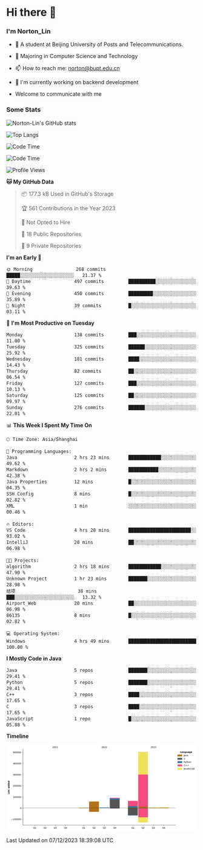 
# Hi there 👋

### I'm Norton_Lin
- 🏫 A student at Beijing University of Posts and Telecommunications.
- 🌱 Majoring in Computer Science and Technology
- 📫 How to reach me: norton@bupt.edu.cn
- 🌱 I'm currently working on backend development

- Welcome to communicate with me

### Some Stats
![Norton-Lin's GitHub stats](https://github-readme-stats.vercel.app/api?username=Norton-Lin&count_private=true&show_icons=true&theme=radical)

![Top Langs](https://github-readme-stats.vercel.app/api/top-langs/?username=Norton-Lin&langs_count=10&layout=compact)

![Code Time](https://github-readme-stats.vercel.app/api/wakatime?username=Norton_Lin)

<!--START_SECTION:waka-->
![Code Time](http://img.shields.io/badge/Code%20Time-437%20hrs%2034%20mins-blue)

![Profile Views](http://img.shields.io/badge/Profile%20Views-0-blue)

**🐱 My GitHub Data** 

> 📦 177.3 kB Used in GitHub's Storage 
 > 
> 🏆 561 Contributions in the Year 2023
 > 
> 🚫 Not Opted to Hire
 > 
> 📜 18 Public Repositories 
 > 
> 🔑 9 Private Repositories 
 > 
**I'm an Early 🐤** 

```text
🌞 Morning                268 commits         █████░░░░░░░░░░░░░░░░░░░░   21.37 % 
🌆 Daytime                497 commits         ██████████░░░░░░░░░░░░░░░   39.63 % 
🌃 Evening                450 commits         █████████░░░░░░░░░░░░░░░░   35.89 % 
🌙 Night                  39 commits          █░░░░░░░░░░░░░░░░░░░░░░░░   03.11 % 
```
📅 **I'm Most Productive on Tuesday** 

```text
Monday                   138 commits         ███░░░░░░░░░░░░░░░░░░░░░░   11.00 % 
Tuesday                  325 commits         ██████░░░░░░░░░░░░░░░░░░░   25.92 % 
Wednesday                181 commits         ████░░░░░░░░░░░░░░░░░░░░░   14.43 % 
Thursday                 82 commits          ██░░░░░░░░░░░░░░░░░░░░░░░   06.54 % 
Friday                   127 commits         ███░░░░░░░░░░░░░░░░░░░░░░   10.13 % 
Saturday                 125 commits         ██░░░░░░░░░░░░░░░░░░░░░░░   09.97 % 
Sunday                   276 commits         ██████░░░░░░░░░░░░░░░░░░░   22.01 % 
```


📊 **This Week I Spent My Time On** 

```text
🕑︎ Time Zone: Asia/Shanghai

💬 Programming Languages: 
Java                     2 hrs 23 mins       ████████████░░░░░░░░░░░░░   49.62 % 
Markdown                 2 hrs 2 mins        ███████████░░░░░░░░░░░░░░   42.38 % 
Java Properties          12 mins             █░░░░░░░░░░░░░░░░░░░░░░░░   04.35 % 
SSH Config               8 mins              █░░░░░░░░░░░░░░░░░░░░░░░░   02.82 % 
XML                      1 min               ░░░░░░░░░░░░░░░░░░░░░░░░░   00.46 % 

🔥 Editors: 
VS Code                  4 hrs 28 mins       ███████████████████████░░   93.02 % 
IntelliJ                 20 mins             ██░░░░░░░░░░░░░░░░░░░░░░░   06.98 % 

🐱‍💻 Projects: 
algorithm                2 hrs 18 mins       ████████████░░░░░░░░░░░░░   47.90 % 
Unknown Project          1 hr 23 mins        ███████░░░░░░░░░░░░░░░░░░   28.98 % 
结项                       38 mins             ███░░░░░░░░░░░░░░░░░░░░░░   13.32 % 
Airport_Web              20 mins             ██░░░░░░░░░░░░░░░░░░░░░░░   06.98 % 
86135                    8 mins              █░░░░░░░░░░░░░░░░░░░░░░░░   02.82 % 

💻 Operating System: 
Windows                  4 hrs 49 mins       █████████████████████████   100.00 % 
```

**I Mostly Code in Java** 

```text
Java                     5 repos             ███████░░░░░░░░░░░░░░░░░░   29.41 % 
Python                   5 repos             ███████░░░░░░░░░░░░░░░░░░   29.41 % 
C++                      3 repos             ████░░░░░░░░░░░░░░░░░░░░░   17.65 % 
C                        3 repos             ████░░░░░░░░░░░░░░░░░░░░░   17.65 % 
JavaScript               1 repo              █░░░░░░░░░░░░░░░░░░░░░░░░   05.88 % 
```



**Timeline**

![Lines of Code chart](https://raw.githubusercontent.com/Norton-Lin/Norton-Lin/main/assets/bar_graph.png)


 Last Updated on 07/12/2023 18:39:08 UTC
<!--END_SECTION:waka-->
